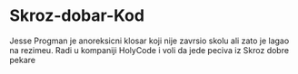 # Skroz-dobar-Kod
Jesse Progman je anoreksicni klosar koji nije zavrsio skolu ali zato je lagao na rezimeu. Radi u kompaniji HolyCode i voli da jede peciva iz Skroz dobre pekare

